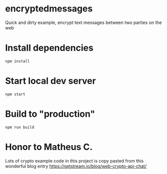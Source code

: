 # encryptedmessages

Quick and dirty example, encrypt text messages between two parties on the web

# Install dependencies

`npm install`

# Start local dev server

`npm start`

# Build to "production"

`npm run build`

# Honor to Matheus C.

Lots of crypto example code in this project is copy pasted from this wonderful blog entry
https://getstream.io/blog/web-crypto-api-chat/
